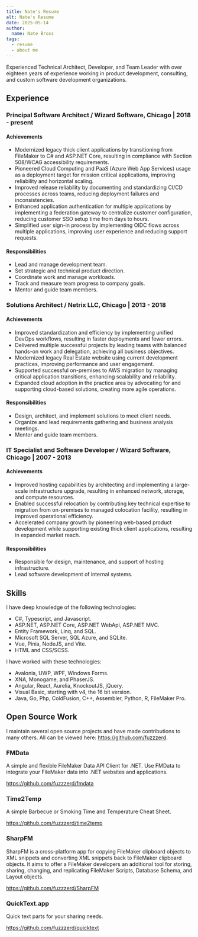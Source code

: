 ```yaml
---
title: Nate's Resume
alt: Nate's Resume
date: 2025-05-14
author: 
  name: Nate Bross
tags: 
  - resume
  - about me
---
```


Experienced Technical Architect, Developer, and Team Leader with over eighteen years of experience working in product development, consulting, and custom software development organizations.

## Experience

### Principal Software Architect / Wizard Software, Chicago | 2018 - present

#### Achievements

- Modernized legacy thick client applications by transitioning from FileMaker to C# and ASP.NET Core, resulting in compliance with Section 508/WCAG accessibility requirements.
- Pioneered Cloud Computing and PaaS (Azure Web App Services) usage as a deployment target for mission critical applications, improving reliability and horizontal scaling.
- Improved release reliability by documenting and standardizing CI/CD processes across teams, reducing deployment failures and inconsistencies.
- Enhanced application authentication for multiple applications by implementing a federation gateway to centralize customer configuration, reducing customer SSO setup time from days to hours.
- Simplified user sign-in process by implementing OIDC flows across multiple applications, improving user experience and reducing support requests.

#### Responsibilities

- Lead and manage development team.
- Set strategic and technical product direction.
- Coordinate work and manage workloads.
- Track and measure team progress to company goals.
- Mentor and guide team members.

### Solutions Architect / Netrix LLC, Chicago | 2013 - 2018

#### Achievements

- Improved standardization and efficiency by implementing unified DevOps workflows, resulting in faster deployments and fewer errors.
- Delivered multiple successful projects by leading teams with balanced hands-on work and delegation, achieving all business objectives.
- Modernized legacy Real Estate website using current development practices, improving performance and user engagement.
- Supported successful on-premises to AWS migration by managing critical application transitions, enhancing scalability and reliability.
- Expanded cloud adoption in the practice area by advocating for and supporting cloud-based solutions, creating more agile operations.

#### Responsibilities

- Design, architect, and implement solutions to meet client needs.
- Organize and lead requirements gathering and business analysis meetings.
- Mentor and guide team members.

### IT Specialist and Software Developer / Wizard Software, Chicago | 2007 - 2013

#### Achievements

- Improved hosting capabilities by architecting and implementing a large-scale infrastructure upgrade, resulting in enhanced network, storage, and compute resources.
- Enabled successful relocation by contributing key technical expertise to migration from on-premises to managed colocation facility, resulting in improved operational efficiency.
- Accelerated company growth by pioneering web-based product development while supporting existing thick client applications, resulting in expanded market reach.

#### Responsibilities

- Responsible for design, maintenance, and support of hosting infrastructure.
- Lead software development of internal systems.

## Skills

I have deep knowledge of the following technologies:

- C#, Typescript, and Javascript.
- ASP.NET, ASP.NET Core, ASP.NET WebApi, ASP.NET MVC.
- Entity Framework, Linq, and SQL.
- Microsoft SQL Server, SQL Azure, and SQLite.
- Vue, Pinia, NodeJS, and Vite.
- HTML and CSS/SCSS.

I have worked with these technologies:

- Avalonia, UWP, WPF, Windows Forms.
- XNA, Monogame, and PhaserJS.
- Angular, React, Aurelia, KnockoutJS, jQuery.
- Visual Basic, starting with v4, the 16 bit version.
- Java, Go, Php, ColdFusion, C++, Assembler, Python, R, FileMaker Pro.

## Open Source Work

I maintain several open source projects and have made contributions to many others. All can be viewed here: <https://github.com/fuzzzerd>.

### FMData

A simple and flexible FileMaker Data API Client for .NET. Use FMData to integrate your FileMaker data into .NET websites and applications.

<https://github.com/fuzzzerd/fmdata>

### Time2Temp

A simple Barbecue or Smoking Time and Temperature Cheat Sheet.

<https://github.com/fuzzzerd/time2temp>

### SharpFM

SharpFM is a cross-platform app for copying FileMaker clipboard objects to XML snippets and converting XML snippets back to FileMaker clipboard objects. It aims to offer a FileMaker developers an additional tool for storing, sharing, changing, and replicating FileMaker Scripts, Database Schema, and Layout objects.

<https://github.com/fuzzzerd/SharpFM>

### QuickText.app

Quick text parts for your sharing needs.

<https://github.com/fuzzzerd/quicktext>
